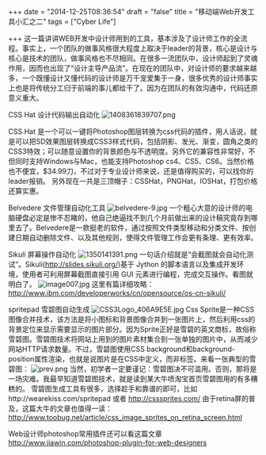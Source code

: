 +++
date = "2014-12-25T08:36:54"
draft = "false"
title = "移动端Web开发工具小汇之二"
tags = ["Cyber Life"]

+++
这一篇讲讲WEB开发中设计师用到的工具，基本涉及了设计师工作的全流程。事实上，一个团队的做事风格很大程度上取决于leader的背景，核心是设计与核心是技术的团队，做事风格也不尽相同。在很多一流团队中，设计师起到了灵魂作用，因而也出现了“设计主导产品流”。在现在的团队中，对设计师的要求越来越多，一个既懂设计又懂代码的设计师是万千宠爱集于一身，很多优秀的设计师事实上也是将传统分工归于前端的事儿都给干了。因为在团队的有效沟通中，代码还原意义重大。

CSS Hat 设计代码输出自动化
![1408361839707.png](http://upload-images.jianshu.io/upload_images/22841-e73cfb2d5a4a8727.png)

CSS Hat 是一个可以一键将Photoshop图层转换为css代码的插件，用人话说，就是可以把SD效果图层转换成CSS3样式代码，包括阴影、发光、渐变，圆角之类的CSS3特效；可以随意设置你的背景颜色与不透明度。另外它的兼容性非常好，不但同时支持Windows与Mac，也能支持Photoshop cs4、CS5、CS6。当然价格也不便宜，$34.99刀，不过对于专业设计师来说，还是值得购买的，可以找你的leader报销。
另外现在一共是三顶帽子：CSSHat，PNGHat，IOSHat，打包价格还算实惠。

Belvedere 文件管理自动化工具
![belvedere-9.jpg](http://upload-images.jianshu.io/upload_images/22841-36e70146f1e79360.jpg)
一个粗心大意的设计师的电脑硬盘必定是惨不忍睹的，他自己绝逼找不到几个月前做出来的设计稿究竟存到哪里去了。Belvedere是一款挺老的软件，通过按照文件类型移动和分类文件、按创建日期自动删除文件、以及其他规则，使得文件管理工作会更有条理、更有效率。

Sikuli  屏幕操作自动化 
![1350141391.png](http://upload-images.jianshu.io/upload_images/22841-b339e19bb3759029.png)
一句话介绍就是“会截图就会自动化测试”。Sikuli(http://slides.sikuli.org/)基于 Jython 的脚本语言以及集成开发环境，使用者可利用屏幕截图直接引用 GUI 元素进行编程，完成交互操作。看图就明白了。
![image007.jpg](http://upload-images.jianshu.io/upload_images/22841-ee721860f1ce6079.jpg)
这里有篇详细攻略：http://www.ibm.com/developerworks/cn/opensource/os-cn-sikuli/

spritepad 雪碧图自动生成
![CSS3Logo_406A9E5E.jpg](http://upload-images.jianshu.io/upload_images/22841-42ac5de2cd963ff9.jpg)
Css Sprite是一种CSS图像合并技术，该方法是将小图标和背景图像合并到一张图片上，然后利用css的背景定位来显示需要显示的图片部分。因为Sprite正好是雪碧的英文商标，故俗称雪碧图。雪碧图技术将网站上用到的图片素材集合到一张单独的图片中，从而减少网站HTTP请求数量。不过，雪碧图使用CSS background和background-position属性渲染，也就是说图片是在CSS中定义，而非标签。来看一张典型的雪碧图：
![prev.png](http://upload-images.jianshu.io/upload_images/22841-3f039a550b0d86b0.png)
当然，初学者一定要谨记：雪碧图决不可滥用。否则，那将是一场灾难。我最早知道雪碧图技术，就是读到某大牛喷淘宝首页雪碧图用的有多糟糕的。
雪碧图生成工具有很多，选择趁手和靠谱的即可，比如http://wearekiss.com/spritepad 
或者 http://csssprites.com/
由于retina屏的普及，这篇大牛的文章也值得一读：http://www.toobug.net/article/css_image_sprites_on_retina_screen.html

Web设计师photoshop常用插件还可以看这篇文章 http://www.jiawin.com/photoshop-plugin-for-web-designers
